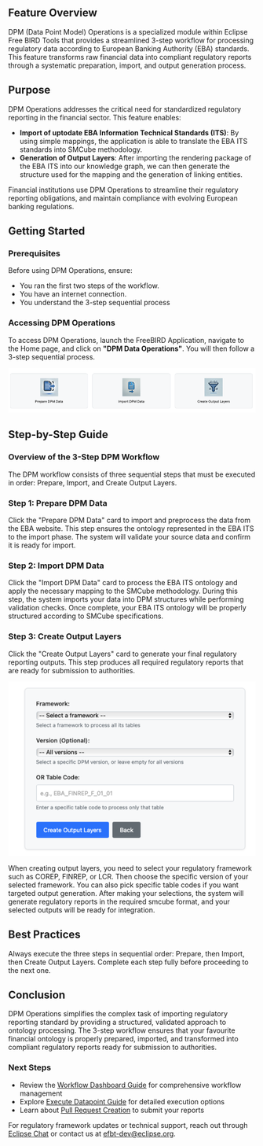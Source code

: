 ## Feature Overview

DPM (Data Point Model) Operations is a specialized module within Eclipse Free BIRD Tools that provides a streamlined 3-step workflow for processing regulatory data according to European Banking Authority (EBA) standards. This feature transforms raw financial data into compliant regulatory reports through a systematic preparation, import, and output generation process.

## Purpose

DPM Operations addresses the critical need for standardized regulatory reporting in the financial sector. This feature enables:
- **Import of uptodate EBA Information Technical Standards (ITS)**: By using simple mappings, the application is able to translate the EBA ITS standards into SMCube methodology.
- **Generation of Output Layers**: After importing the rendering package of the EBA ITS into our knowledge graph, we can then generate the structure used for the mapping and the generation of linking entities.

Financial institutions use DPM Operations to streamline their regulatory reporting obligations, and maintain compliance with evolving European banking regulations.

## Getting Started

### Prerequisites
Before using DPM Operations, ensure:
- You ran the first two steps of the workflow.
- You have an internet connection.
- You understand the 3-step sequential process

### Accessing DPM Operations

To access DPM Operations, launch the FreeBIRD Application, navigate to the Home page, and click on **"DPM Data Operations"**. You will then follow a 3-step sequential process.

![DPM Operations](images/screenshots/dpm_operations/dpm_operations.png)

## Step-by-Step Guide

### Overview of the 3-Step DPM Workflow

The DPM workflow consists of three sequential steps that must be executed in order: Prepare, Import, and Create Output Layers.

### Step 1: Prepare DPM Data

Click the "Prepare DPM Data" card to import and preprocess the data from the EBA website. This step ensures the ontology represented in the EBA ITS to the import phase. The system will validate your source data and confirm it is ready for import.

### Step 2: Import DPM Data

Click the "Import DPM Data" card to process the EBA ITS ontology and apply the necessary mapping to the SMCube methodology. During this step, the system imports your data into DPM structures while performing validation checks. Once complete, your EBA ITS ontology will be properly structured according to SMCube specifications.

### Step 3: Create Output Layers

Click the "Create Output Layers" card to generate your final regulatory reporting outputs. This step produces all required regulatory reports that are ready for submission to authorities.

![DPM Output Layer Generation](images/screenshots/dpm_operations/dpm_operations_output_layer_generation.png)

When creating output layers, you need to select your regulatory framework such as COREP, FINREP, or LCR. Then choose the specific version of your selected framework. You can also pick specific table codes if you want targeted output generation. After making your selections, the system will generate regulatory reports in the required smcube format, and your selected outputs will be ready for integration.

## Best Practices

Always execute the three steps in sequential order: Prepare, then Import, then Create Output Layers. Complete each step fully before proceeding to the next one.

## Conclusion

DPM Operations simplifies the complex task of importing regulatory reporting standard by providing a structured, validated approach to ontology processing. The 3-step workflow ensures that your favourite financial ontology is properly prepared, imported, and transformed into compliant regulatory reports ready for submission to authorities.

### Next Steps
- Review the [Workflow Dashboard Guide](workflow-dashboard-guide.html) for comprehensive workflow management
- Explore [Execute Datapoint Guide](execute-datapoint-guide.html) for detailed execution options
- Learn about [Pull Request Creation](pull-request-creation-guide.html) to submit your reports

For regulatory framework updates or technical support, reach out through [Eclipse Chat](https://chat.eclipse.org/#/room/%23technology.efbt:matrix.eclipse.org) or contact us at [efbt-dev@eclipse.org](mailto:efbt-dev@eclipse.org).
